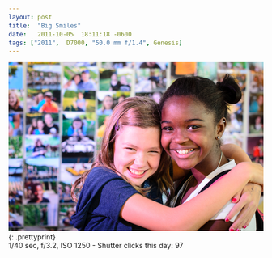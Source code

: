```yaml
---
layout: post
title:  "Big Smiles"
date:   2011-10-05  18:11:18 -0600
tags: ["2011",  D7000, "50.0 mm f/1.4", Genesis]
---
```

![:title](/images/2011/2011_1005_D7K1257.jpg)
{: .prettyprint}  
1/40 sec, f/3.2, ISO 1250 - Shutter clicks this day: 97
